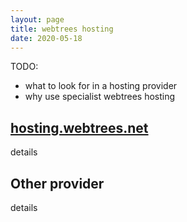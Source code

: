 ```yaml
---
layout: page
title: webtrees hosting
date: 2020-05-18
---
```


TODO:

* what to look for in a hosting provider
* why use specialist webtrees hosting

## <a href="https://hosting.webtrees.net">hosting.webtrees.net</a>

details

## Other provider

details